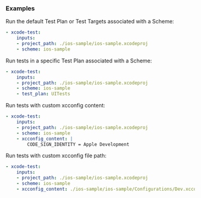 ### Examples

Run the default Test Plan or Test Targets associated with a Scheme:
```yaml
- xcode-test:
    inputs:
    - project_path: ./ios-sample/ios-sample.xcodeproj
    - scheme: ios-sample
```


Run tests in a specific Test Plan associated with a Scheme:
```yaml
- xcode-test:
    inputs:
    - project_path: ./ios-sample/ios-sample.xcodeproj
    - scheme: ios-sample
    - test_plan: UITests
```

Run tests with custom xcconfig content:
```yaml
- xcode-test:
    inputs:
    - project_path: ./ios-sample/ios-sample.xcodeproj
    - scheme: ios-sample
    - xcconfig_content: |
        CODE_SIGN_IDENTITY = Apple Development
```

Run tests with custom xcconfig file path:
```yaml
- xcode-test:
    inputs:
    - project_path: ./ios-sample/ios-sample.xcodeproj
    - scheme: ios-sample
    - xcconfig_content: ./ios-sample/ios-sample/Configurations/Dev.xcconfig
```